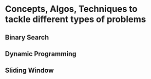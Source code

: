 # Concepts, Algos, Techniques to tackle different types of problems
## Binary Search
## Dynamic Programming
## Sliding Window